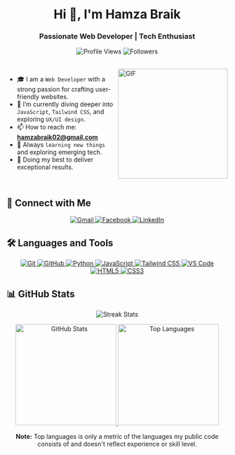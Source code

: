 <h1 align="center">Hi 👋, I'm Hamza Braik</h1>
<h3 align="center">Passionate Web Developer | Tech Enthusiast</h3>

<p align="center"> 
  <img src="https://komarev.com/ghpvc/?username=HamzaBraik01&label=Profile%20views&color=0e75b6&style=flat" alt="Profile Views" />
  <img src="https://img.shields.io/github/followers/HamzaBraik01?label=Followers" alt="Followers" />
</p>

<br>

<img align="right" src="https://user-images.githubusercontent.com/63050133/156676671-d5b2e362-97d4-4404-9447-dd71ddfea82f.gif" width="250px" alt="GIF" />

- 🎓 I am a `Web Developer` with a strong passion for crafting user-friendly websites.  
- 🌱 I’m currently diving deeper into `JavaScript`, `Tailwind CSS`, and exploring `UX/UI design`.  
- 📫 How to reach me: **hamzabraik02@gmail.com**    
- 🧠 Always `learning new things` and exploring emerging tech.  
- 🐼 Doing my best to deliver exceptional results.  

<br>

## 📩 Connect with Me
<p align="center">
  <a href="mailto:hamzabraik02@gmail.com" title="Gmail">
    <img src="https://img.shields.io/badge/gmail-%23F05033.svg?style=for-the-badge&logo=gmail&logoColor=white" alt="Gmail" />
  </a>  
  <a href="https://web.facebook.com/hamza.braik.3" title="Facebook">
    <img src="https://img.shields.io/badge/Facebook-%231877F2.svg?style=for-the-badge&logo=Facebook&logoColor=white" alt="Facebook" />
  </a>
  <a href="https://www.linkedin.com/in/hamza-braik-a221b326a/" title="LinkedIn">
    <img src="https://img.shields.io/badge/linkedin-%230077B5.svg?style=for-the-badge&logo=linkedin&logoColor=white" alt="LinkedIn" />
  </a>  
</p>

## 🛠 Languages and Tools
<p align="center">
  <a href="https://git-scm.com/" title="Git">
    <img src="https://img.shields.io/badge/git-%23F05033.svg?style=for-the-badge&logo=git&logoColor=white" alt="Git" />
  </a>
  <a href="https://github.com/" title="GitHub">
    <img src="https://img.shields.io/badge/github-%23121011.svg?style=for-the-badge&logo=github&logoColor=white" alt="GitHub" />
  </a>
  <a href="https://www.python.org/" title="Python">
    <img src="https://img.shields.io/badge/python-3670A0?style=for-the-badge&logo=python&logoColor=ffdd54" alt="Python" />
  </a>
  <a href="https://developer.mozilla.org/en-US/docs/Web/JavaScript" title="JavaScript">
    <img src="https://img.shields.io/badge/javascript-%23F7DF1E.svg?style=for-the-badge&logo=javascript&logoColor=black" alt="JavaScript" />
  </a>
  <a href="https://tailwindcss.com/" title="Tailwind CSS">
    <img src="https://img.shields.io/badge/tailwindcss-%2338B2AC.svg?style=for-the-badge&logo=tailwind-css&logoColor=white" alt="Tailwind CSS" />
  </a>
  <a href="https://code.visualstudio.com/" title="Visual Studio Code">
    <img src="https://img.shields.io/badge/Visual%20Studio%20Code-0078d7.svg?style=for-the-badge&logo=visual-studio-code&logoColor=white" alt="VS Code" />
  </a>
  <a href="https://www.w3.org/TR/html5/" title="HTML5">
    <img src="https://img.shields.io/badge/html5-%23E34F26.svg?style=for-the-badge&logo=html5&logoColor=white" alt="HTML5" />
  </a>
  <a href="https://www.w3.org/Style/CSS/" title="CSS3">
    <img src="https://img.shields.io/badge/css3-%23157122B6.svg?style=for-the-badge&logo=css3&logoColor=white" alt="CSS3" />
  </a>
</p>

## 📊 GitHub Stats
<p align="center">
  <img src="https://github-readme-streak-stats.herokuapp.com/?user=HamzaBraik01&theme=tokyonight_duo" alt="Streak Stats" />
</p>

<p align="center">
  <a href="https://github.com/anuraghazra/github-readme-stats">
    <img alt="GitHub Stats" src="https://github-readme-stats.vercel.app/api?username=HamzaBraik01&show_icons=true&count_private=true&locale=en&theme=tokyonight&layout=compact" height="230px" />
  </a>
  <img src="https://github-readme-stats.vercel.app/api/top-langs?username=HamzaBraik01&langs_count=10&show_icons=true&locale=en&theme=tokyonight" alt="Top Languages" height="230px" />
</p>

<p align="center">
  <b>Note:</b> Top languages is only a metric of the languages my public code consists of and doesn't reflect experience or skill level.
</p>
